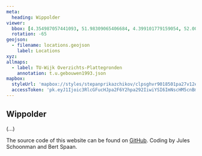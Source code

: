 ```yaml
---
meta:
  heading: Wippolder
viewer:
  bbox: [4.354987057441093, 51.98309065406684, 4.399101779159054, 52.004867862845856]
  rotation: -65
geojson:
  - filename: locations.geojson
    label: Locations
xyz:
allmaps:
  - label: TU-Wijk Overzichts-Plattegronden
    annotation: t.u.gebouwen1993.json
mapbox:
  styleUrl: 'mapbox://styles/stepanprikazchikov/clpsghvr9018501pa27v12ec4'
  accessToken: 'pk.eyJ1Ijoic3RlcGFucHJpa2F6Y2hpa292IiwiYSI6ImNscHM5cnBmYTAxcTgybG9wOGJjdHFxMm0ifQ.TlPDvJzXm4QydfisdMdWeQ'
---
```


## Wippolder

(...)

The source code of this website can be found on [GitHub](https://github.com/theberlage/city-atlas-app). Coding by Jules Schoonman and Bert Spaan.
